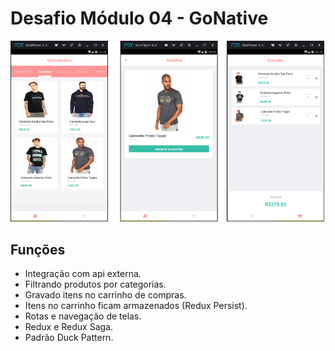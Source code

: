 # Desafio Módulo 04 - GoNative

![imagem com a tela do sistema](https://github.com/fabioindaiatuba/gonative-desafio-04/raw/master/telas/tela1.png)

## Funções

* Integração com api externa.
* Filtrando produtos por categorias.
* Gravado itens no carrinho de compras.
* Itens no carrinho ficam armazenados (Redux Persist).
* Rotas e navegação de telas.
* Redux e Redux Saga.
* Padrão Duck Pattern.
